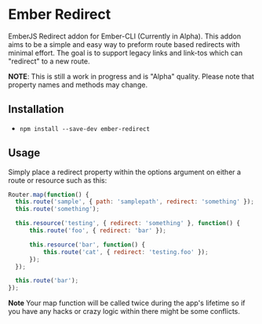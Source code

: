 # Ember Redirect

EmberJS Redirect addon for Ember-CLI (Currently in Alpha). This addon aims to be a simple and easy way to preform route based redirects with minimal effort. The goal is to support legacy links and link-tos which can "redirect" to a new route.

**NOTE**: This is still a work in progress and is "Alpha" quality. Please note that property
names and methods may change.

## Installation ##

* `npm install --save-dev ember-redirect`

## Usage ##

Simply place a redirect property within the options argument on either a route or resource such as this:

```js
Router.map(function() {
  this.route('sample', { path: 'samplepath', redirect: 'something' });
  this.route('something');

  this.resource('testing', { redirect: 'something' }, function() {
      this.route('foo', { redirect: 'bar' });

      this.resource('bar', function() {
          this.route('cat', { redirect: 'testing.foo' });
      });
  });

  this.route('bar');
});
```

**Note** Your map function will be called twice during the app's lifetime so if you have any hacks or crazy logic within
there might be some conflicts.
